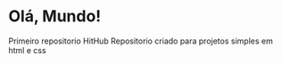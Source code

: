 # Olá, Mundo!
 Primeiro repositorio HitHub
Repositorio criado para projetos simples em html e css


